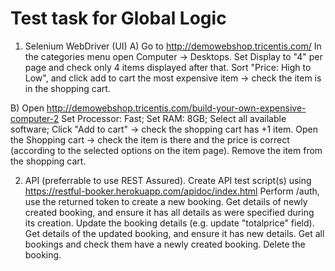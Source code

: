 # Test task for Global Logic

1) Selenium WebDriver (UI)
A) Go to http://demowebshop.tricentis.com/
In the categories menu open Computer -> Desktops.
Set Display to "4" per page and check only 4 items displayed after that.
Sort "Price: High to Low", and click add to cart the most expensive item -> check the item is in the shopping cart.

B) Open http://demowebshop.tricentis.com/build-your-own-expensive-computer-2
Set Processor: Fast;
Set RAM: 8GB;
Select all available software;
Click "Add to cart" -> check the shopping cart has +1 item.
Open the Shopping cart -> check the item is there and the price is correct (according to the selected options on the item page).
Remove the item from the shopping cart.

2) API (preferrable to use REST Assured).
Create API test script(s) using https://restful-booker.herokuapp.com/apidoc/index.html
Perform /auth, use the returned token to create a new booking.
Get details of newly created booking, and ensure it has all details as were specified during its creation.
Update the booking details (e.g. update "totalprice" field). 
Get details of the updated booking, and ensure it has new details.
Get all bookings and check them have a newly created booking.
Delete the booking.
